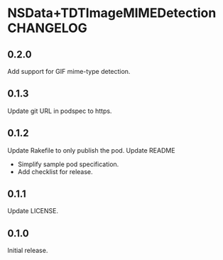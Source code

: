 # NSData+TDTImageMIMEDetection CHANGELOG

## 0.2.0

Add support for GIF mime-type detection.

## 0.1.3

Update git URL in podspec to https.

## 0.1.2

Update Rakefile to only publish the pod.
Update README
* Simplify sample pod specification.
* Add checklist for release.

## 0.1.1

Update LICENSE.

## 0.1.0

Initial release.
